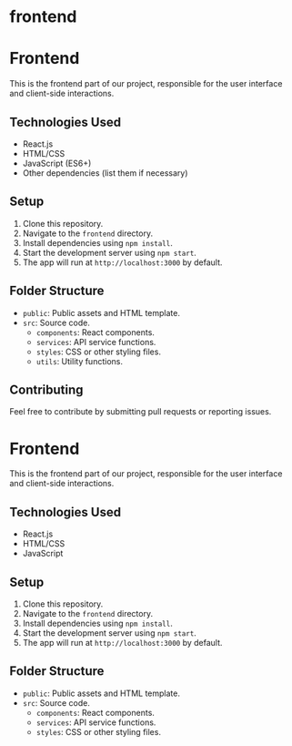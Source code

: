 # frontend
 
# Frontend

This is the frontend part of our project, responsible for the user interface and client-side interactions.

## Technologies Used

- React.js
- HTML/CSS
- JavaScript (ES6+)
- Other dependencies (list them if necessary)

## Setup

1. Clone this repository.
2. Navigate to the `frontend` directory.
3. Install dependencies using `npm install`.
4. Start the development server using `npm start`.
5. The app will run at `http://localhost:3000` by default.

## Folder Structure

- `public`: Public assets and HTML template.
- `src`: Source code.
  - `components`: React components.
  - `services`: API service functions.
  - `styles`: CSS or other styling files.
  - `utils`: Utility functions.

## Contributing

Feel free to contribute by submitting pull requests or reporting issues.

# Frontend

This is the frontend part of our project, responsible for the user interface and client-side interactions.

## Technologies Used

- React.js
- HTML/CSS
- JavaScript

## Setup

1. Clone this repository.
2. Navigate to the `frontend` directory.
3. Install dependencies using `npm install`.
4. Start the development server using `npm start`.
5. The app will run at `http://localhost:3000` by default.

## Folder Structure

- `public`: Public assets and HTML template.
- `src`: Source code.
  - `components`: React components.
  - `services`: API service functions.
  - `styles`: CSS or other styling files.


